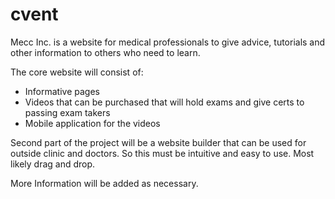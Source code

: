 # cvent

Mecc Inc. is a website for medical professionals to give advice, tutorials and other information to others who need to learn.

The core website will consist of:
- Informative pages
- Videos that can be purchased that will hold exams and give certs to passing exam takers
- Mobile application for the videos

Second part of the project will be a website builder that can be used for outside clinic and doctors. So this must be intuitive and easy to use. Most likely drag and drop.

More Information will be added as necessary.
